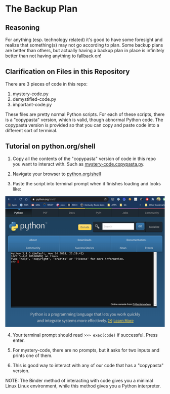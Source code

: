 # The Backup Plan

## Reasoning

For anything (esp. technology related) it's good to have some foresight and 
realize that something(s) may not go according to plan. Some backup plans are
better than others, but actually having a backup plan in place is infinitely 
better than not having anything to fallback on!

## Clarification on Files in this Repository

There are 3 pieces of code in this repo:

1. mystery-code.py
2. demystified-code.py
3. important-code.py

These files are pretty normal Python scripts. For each of these scripts, there
is a "copypasta" version, which is valid, though abnormal Python code. The 
copypasta version is provided so that you can copy and paste code into a
different sort of terminal.

## Tutorial on python.org/shell

1. Copy all the contents of the "copypasta" version of code in this repo you
   want to interact with. Such as [mystery-code.copypasta.py](mystery-code.copypasta.py).
   
2. Navigate your browser to [python.org/shell](https://python.org/shell)

3. Paste the script into terminal prompt when it finishes loading and looks 
   like:
   
![Shell ready](img/PythonOrgShellReady.png)

4. Your terminal prompt should read  `>>> exec(code)` if successful.
   Press enter.

5. For mystery-code, there are no prompts, but it asks for two inputs and 
   prints one of them.
   
6. This is good way to interact with any of our code that has a "copypasta" version.

NOTE: The Binder method of interacting with code gives you a minimal Linux 
Linux environment, while this method gives you a Python interpreter.

